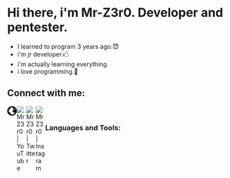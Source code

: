 # Hi there, i'm Mr-Z3r0. Developer and pentester.
- I learned to program 3 years ago.😈
- i'm jr developer.🖒
- i'm actually learning everything.
- i love programming.💖

## Connect with me:
[<img align="left" alt="thedeathwing.tk" width="22px" src="https://raw.githubusercontent.com/iconic/open-iconic/master/svg/globe.svg" />][website]
[<img align="left" alt="MrZ3r0 | YouTube" width="22px" src="https://cdn.jsdelivr.net/npm/simple-icons@v3/icons/youtube.svg" />][youtube]
[<img align="left" alt="MrZ3r0 | Twitter" width="22px" src="https://cdn.jsdelivr.net/npm/simple-icons@v3/icons/twitter.svg" />][twitter]
[<img align="left" alt="MrZ3r0 | Instagram" width="22px" src="https://cdn.jsdelivr.net/npm/simple-icons@v3/icons/instagram.svg" />][instagram]

<br />

### Languages and Tools:



[website]: https://codeSTACKr.com
[twitter]: https://twitter.com/MrZ3r0_
[youtube]: https://youtube.com/UCMWBUPiPCoWKGHMXI620i9w
[instagram]: https://instagram.com/MrZ3r0x
[webdevplaylist]: https://www.youtube.com/playlist?list=PLkwxH9e_vrAJ0WbEsFA9W3I1W-g_BTsbt
[jsplaylist]: https://www.youtube.com/playlist?list=PLkwxH9e_vrALRJKu7wfXby3MKeflhTu6B
[cssplaylist]: https://www.youtube.com/playlist?list=PLkwxH9e_vrALSdvZuEh6gqQdmDoDIoqz4
[reactplaylist]: https://www.youtube.com/playlist?list=PLkwxH9e_vrAK4TdffpxKY3QGyHCpxFcQ0
